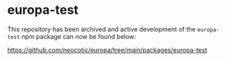 # europa-test

This repository has been archived and active development of the `europa-test` npm package can now be found below:

https://github.com/neocotic/europa/tree/main/packages/europa-test
